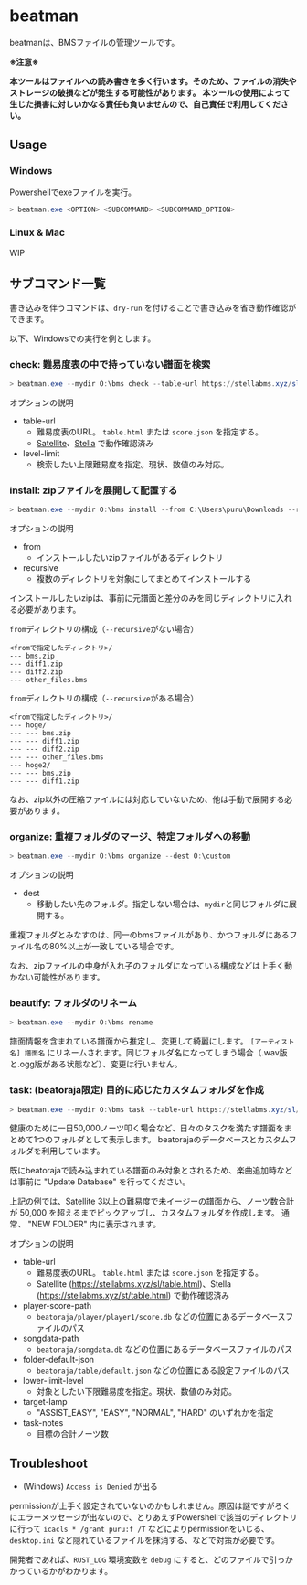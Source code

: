# beatman

beatmanは、BMSファイルの管理ツールです。

**※注意※**

**本ツールはファイルへの読み書きを多く行います。そのため、ファイルの消失やストレージの破損などが発生する可能性があります。
本ツールの使用によって生じた損害に対しいかなる責任も負いませんので、自己責任で利用してください。**

## Usage

### Windows

Powershellでexeファイルを実行。

```Powershell
> beatman.exe <OPTION> <SUBCOMMAND> <SUBCOMMAND_OPTION>
```

### Linux & Mac

WIP

## サブコマンド一覧

書き込みを伴うコマンドは、`dry-run` を付けることで書き込みを省き動作確認ができます。

以下、Windowsでの実行を例とします。

### check: 難易度表の中で持っていない譜面を検索

```Powershell
> beatman.exe --mydir O:\bms check --table-url https://stellabms.xyz/sl/table.html --level-limit 5
```

オプションの説明

- table-url
  - 難易度表のURL。 `table.html` または `score.json` を指定する。
  - [Satellite](https://stellabms.xyz/sl/table.html)、[Stella](https://stellabms.xyz/st/table.html) で動作確認済み
- level-limit
  - 検索したい上限難易度を指定。現状、数値のみ対応。

### install: zipファイルを展開して配置する

```Powershell
> beatman.exe --mydir O:\bms install --from C:\Users\puru\Downloads --recursive
```

オプションの説明

- from
  - インストールしたいzipファイルがあるディレクトリ
- recursive
  - 複数のディレクトリを対象にしてまとめてインストールする

インストールしたいzipは、事前に元譜面と差分のみを同じディレクトリに入れる必要があります。

`from`ディレクトリの構成（`--recursive`がない場合）

```text
<fromで指定したディレクトリ>/
--- bms.zip
--- diff1.zip
--- diff2.zip
--- other_files.bms
```

`from`ディレクトリの構成（`--recursive`がある場合）

```text
<fromで指定したディレクトリ>/
--- hoge/
--- --- bms.zip
--- --- diff1.zip
--- --- diff2.zip
--- --- other_files.bms
--- hoge2/
--- --- bms.zip
--- --- diff1.zip
```

なお、zip以外の圧縮ファイルには対応していないため、他は手動で展開する必要があります。

### organize: 重複フォルダのマージ、特定フォルダへの移動

```Powershell
> beatman.exe --mydir O:\bms organize --dest O:\custom
```

オプションの説明

- dest
  - 移動したい先のフォルダ。指定しない場合は、`mydir`と同じフォルダに展開する。

重複フォルダとみなすのは、同一のbmsファイルがあり、かつフォルダにあるファイル名の80%以上が一致している場合です。

なお、zipファイルの中身が入れ子のフォルダになっている構成などは上手く動かない可能性があります。

### beautify: フォルダのリネーム

```Powershell
> beatman.exe --mydir O:\bms rename
```

譜面情報を含まれている譜面から推定し、変更して綺麗にします。
`[アーティスト名] 譜面名` にリネームされます。同じフォルダ名になってしまう場合（.wav版と.ogg版がある状態など）、変更は行いません。

### task: (beatoraja限定) 目的に応じたカスタムフォルダを作成

```Powershell
> beatman.exe --mydir O:\bms task --table-url https://stellabms.xyz/sl/table.html --player-score-path "D:\beatoraja\player\player1\score.db" --songdata-path "D:\beatoraja\songdata.db" --folder-default-json "D:\beatoraja\table\default.json" --lower-limit-level 3 --target-lamp 4 --task-notes 50000
```

健康のために一日50,000ノーツ叩く場合など、日々のタスクを満たす譜面をまとめて1つのフォルダとして表示します。
beatorajaのデータベースとカスタムフォルダを利用しています。

既にbeatorajaで読み込まれている譜面のみ対象とされるため、楽曲追加時などは事前に "Update Database" を行ってください。

上記の例では、Satellite 3以上の難易度で未イージーの譜面から、ノーツ数合計が 50,000 を超えるまでピックアップし、カスタムフォルダを作成します。
通常、 "NEW FOLDER" 内に表示されます。

オプションの説明

- table-url
  - 難易度表のURL。 `table.html` または `score.json` を指定する。
  - Satellite (https://stellabms.xyz/sl/table.html)、Stella (https://stellabms.xyz/st/table.html) で動作確認済み
- player-score-path
  - `beatoraja/player/player1/score.db` などの位置にあるデータベースファイルのパス
- songdata-path
  - `beatoraja/songdata.db` などの位置にあるデータベースファイルのパス
- folder-default-json
  - `beatoraja/table/default.json` などの位置にある設定ファイルのパス
- lower-limit-level
  - 対象としたい下限難易度を指定。現状、数値のみ対応。
- target-lamp
  - "ASSIST_EASY", "EASY", "NORMAL", "HARD" のいずれかを指定
- task-notes
  - 目標の合計ノーツ数

## Troubleshoot

- (Windows) `Access is Denied` が出る

permissionが上手く設定されていないのかもしれません。原因は謎ですがろくにエラーメッセージが出ないので、とりあえずPowershellで該当のディレクトリに行って `icacls * /grant puru:f /T` などによりpermissionをいじる、`desktop.ini` など隠れているファイルを抹消する、などで対策が必要です。

開発者であれば、`RUST_LOG` 環境変数を `debug` にすると、どのファイルで引っかかっているかがわかります。
